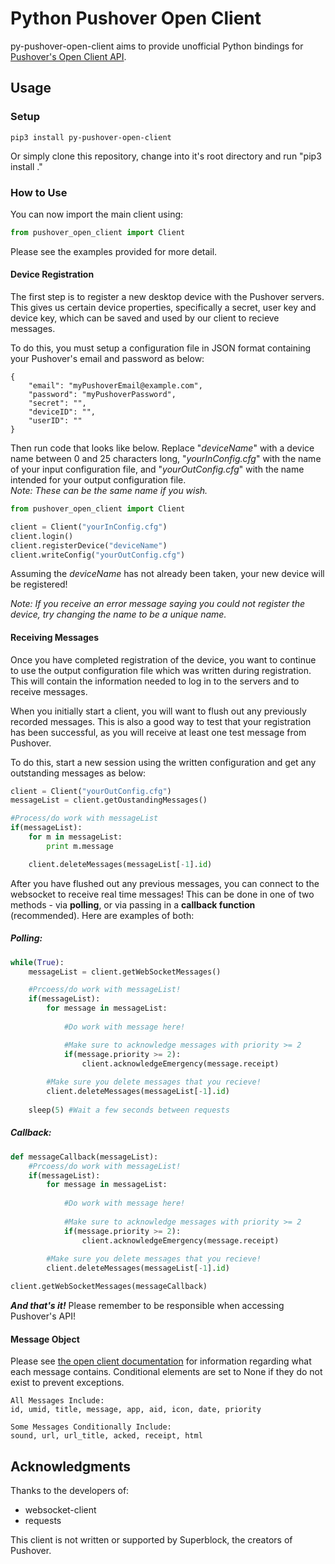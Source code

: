 # Python Pushover Open Client
py-pushover-open-client aims to provide unofficial Python bindings for [Pushover's Open Client API](https://pushover.net/api/client).

## Usage

### Setup

```
pip3 install py-pushover-open-client 
```

Or simply clone this repository, change into it's root directory and run "pip3 install ."

### How to Use
You can now import the main client using:
```python
from pushover_open_client import Client
```

Please see the examples provided for more detail.

#### Device Registration
The first step is to register a new desktop device with the Pushover servers. This gives us certain device properties, specifically a secret, user key and device key, which can be saved and used by our client to recieve messages.  

To do this, you must setup a configuration file in JSON format containing your Pushover's email and password as below:

```
{
	"email": "myPushoverEmail@example.com",
	"password": "myPushoverPassword",
	"secret": "",
	"deviceID": "",
	"userID": ""
}
```


Then run code that looks like below. Replace "*deviceName*" with a device name between 0 and 25 characters long, "*yourInConfig.cfg*" with the name of your input configuration file, and "*yourOutConfig.cfg*" with the name intended for your output configuration file.  
*Note: These can be the same name if you wish.*

```python
from pushover_open_client import Client

client = Client("yourInConfig.cfg")
client.login()
client.registerDevice("deviceName")
client.writeConfig("yourOutConfig.cfg")
```

Assuming the *deviceName* has not already been taken, your new device will be registered!  

*Note: If you receive an error message saying you could not register the device, try changing the name to be a unique name.*

#### Receiving Messages
Once you have completed registration of the device, you want to continue to use the output configuration file which was written during registration. This will contain the information needed to log in to the servers and to receive messages.

When you initially start a client, you will want to flush out any previously recorded messages. This is also a good way to test that your registration has been successful, as you will receive at least one test message from Pushover.

To do this, start a new session using the written configuration and get any outstanding messages as below:
```python
client = Client("yourOutConfig.cfg")
messageList = client.getOustandingMessages()

#Process/do work with messageList
if(messageList):
	for m in messageList:
		print m.message

	client.deleteMessages(messageList[-1].id)
```

After you have flushed out any previous messages, you can connect to the websocket to receive real time messages! This can be done in one of two methods - via **polling**, or via passing in a **callback function** (recommended). Here are examples of both:

##### **Polling:**
```python
while(True):
	messageList = client.getWebSocketMessages()

	#Prcoess/do work with messageList!
	if(messageList):
		for message in messageList:
		
			#Do work with message here!

			#Make sure to acknowledge messages with priority >= 2
			if(message.priority >= 2):
				client.acknowledgeEmergency(message.receipt)			
			
		#Make sure you delete messages that you recieve!
		client.deleteMessages(messageList[-1].id)
	
	sleep(5) #Wait a few seconds between requests
```

##### **Callback:**
```python
def messageCallback(messageList):
	#Prcoess/do work with messageList!
	if(messageList):
		for message in messageList:
		
			#Do work with message here!
		
			#Make sure to acknowledge messages with priority >= 2
			if(message.priority >= 2):
				client.acknowledgeEmergency(message.receipt)			
			
		#Make sure you delete messages that you recieve!
		client.deleteMessages(messageList[-1].id)

client.getWebSocketMessages(messageCallback)	
```

**_And that's it!_** Please remember to be responsible when accessing Pushover's API!

#### Message Object
Please see [the open client documentation](https://pushover.net/api/client#download) for information regarding what each message contains. Conditional elements are set to None if they do not exist to prevent exceptions.
```
All Messages Include:
id, umid, title, message, app, aid, icon, date, priority

Some Messages Conditionally Include: 
sound, url, url_title, acked, receipt, html
```

## Acknowledgments
Thanks to the developers of:
* websocket-client
* requests

This client is not written or supported by Superblock, the creators of Pushover.

